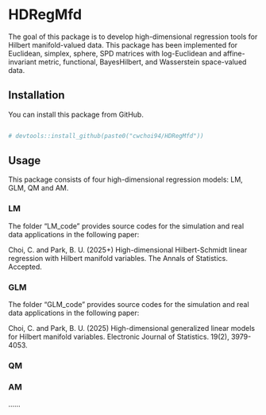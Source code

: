 
<!-- README.md is generated from README.Rmd. Please edit that file -->

# HDRegMfd

The goal of this package is to develop high-dimensional regression tools
for Hilbert manifold-valued data. This package has been implemented for
Euclidean, simplex, sphere, SPD matrices with log-Euclidean and
affine-invariant metric, functional, BayesHilbert, and Wasserstein
space-valued data.

## Installation

You can install this package from GitHub.

``` r

# devtools::install_github(paste0("cwchoi94/HDRegMfd"))
```

## Usage

This package consists of four high-dimensional regression models: LM,
GLM, QM and AM.

### LM

The folder “LM_code” provides source codes for the simulation and real
data applications in the following paper:

Choi, C. and Park, B. U. (2025+) High-dimensional Hilbert-Schmidt linear
regression with Hilbert manifold variables. The Annals of Statistics.
Accepted.

### GLM

The folder “GLM_code” provides source codes for the simulation and real
data applications in the following paper:

Choi, C. and Park, B. U. (2025) High-dimensional generalized linear
models for Hilbert manifold variables. Electronic Journal of Statistics.
19(2), 3979-4053.

### QM

### AM

……
